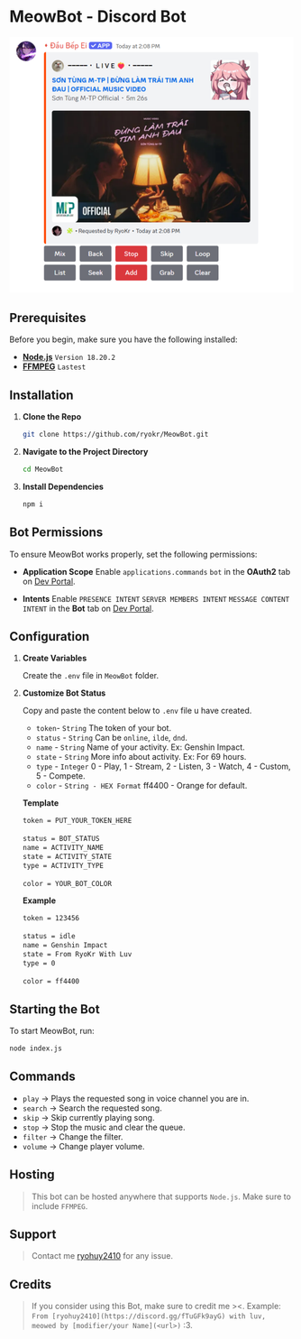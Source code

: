 # MeowBot - Discord Bot
<img src="./Assets/Preview.png" alt="Preview" width="830">

## Prerequisites

Before you begin, make sure you have the following installed:

- **[Node.js](https://nodejs.org/en/)** `Version 18.20.2`
- **[FFMPEG](https://www.ffmpeg.org/)** `Lastest`


## Installation

1. **Clone the Repo**

    ```bash
    git clone https://github.com/ryokr/MeowBot.git
    ```

2. **Navigate to the Project Directory**

    ```bash
    cd MeowBot
    ```

3. **Install Dependencies**

    ```bash
    npm i
    ```


## Bot Permissions

To ensure MeowBot works properly, set the following permissions:

- **Application Scope** Enable `applications.commands` `bot` in the **OAuth2** tab on [Dev Portal](https://discord.com/developers/applications/).

- **Intents** Enable `PRESENCE INTENT` `SERVER MEMBERS INTENT` `MESSAGE CONTENT INTENT` in the **Bot** tab on [Dev Portal](https://discord.com/developers/applications/).


## Configuration

1. **Create Variables**

    Create the `.env` file in `MeowBot` folder.

2. **Customize Bot Status**

    Copy and paste the content below to `.env` file u have created.
    
    - `token`- `String` The token of your bot.
    - `status` - `String` Can be `online`, `ilde`, `dnd`.
    - `name` - `String` Name of your activity. Ex: Genshin Impact.
    - `state` - `String` More info about activity. Ex: For 69 hours.
    - `type` - `Integer` 0 - Play, 1 - Stream, 2 - Listen, 3 - Watch, 4 - Custom, 5 - Compete.
    - `color` - `String - HEX Format` ff4400 - Orange for default.

    **Template**
    ```
    token = PUT_YOUR_TOKEN_HERE 

    status = BOT_STATUS
    name = ACTIVITY_NAME
    state = ACTIVITY_STATE
    type = ACTIVITY_TYPE

    color = YOUR_BOT_COLOR
    ```

    **Example**
    ```
    token = 123456

    status = idle
    name = Genshin Impact
    state = From RyoKr With Luv
    type = 0

    color = ff4400
    ```

## Starting the Bot

To start MeowBot, run:

```bash
node index.js
```

## Commands

- `play` -> Plays the requested song in voice channel you are in.
- `search` -> Search the requested song.
- `skip` -> Skip currently playing song.
- `stop` -> Stop the music and clear the queue.
- `filter` -> Change the filter.
- `volume` -> Change player volume.


## Hosting

> This bot can be hosted anywhere that supports `Node.js`. Make sure to include `FFMPEG`.

## Support

> Contact me [ryohuy2410](https://discord.gg/fTuGFk9ayG) for any issue.

## Credits

> If you consider using this Bot, make sure to credit me ><.
> Example: `From [ryohuy2410](https://discord.gg/fTuGFk9ayG) with luv, meowed by [modifier/your Name](<url>)` :3.